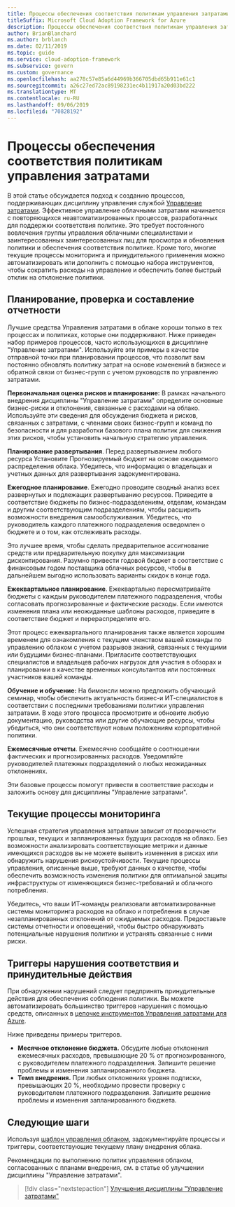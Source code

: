 ```yaml
---
title: Процессы обеспечения соответствия политикам управления затратами
titleSuffix: Microsoft Cloud Adoption Framework for Azure
description: Процессы обеспечения соответствия политикам управления затратами
author: BrianBlanchard
ms.author: brblanch
ms.date: 02/11/2019
ms.topic: guide
ms.service: cloud-adoption-framework
ms.subservice: govern
ms.custom: governance
ms.openlocfilehash: aa278c57e85a6d44969b366705dbd65b911e61c1
ms.sourcegitcommit: a26c27ed72ac89198231ec4b11917a20d03bd222
ms.translationtype: MT
ms.contentlocale: ru-RU
ms.lasthandoff: 09/06/2019
ms.locfileid: "70828192"
---
```

# <a name="cost-management-policy-compliance-processes"></a>Процессы обеспечения соответствия политикам управления затратами

В этой статье обсуждается подход к созданию процессов, поддерживающих дисциплину управления службой [Управление затратами](./index.md). Эффективное управление облачными затратами начинается с повторяющихся неавтоматизированных процессов, разработанных для поддержки соответствия политике. Это требует постоянного вовлечения группы управления облачными специалистами и заинтересованных заинтересованных лиц для просмотра и обновления политики и обеспечения соответствия политике. Кроме того, многие текущие процессы мониторинга и принудительного применения можно автоматизировать или дополнить с помощью набора инструментов, чтобы сократить расходы на управление и обеспечить более быстрый отклик на отклонение политики.

## <a name="planning-review-and-reporting-processes"></a>Планирование, проверка и составление отчетности

Лучшие средства Управления затратами в облаке хороши только в тех процессах и политиках, которые они поддерживают. Ниже приведен набор примеров процессов, часто использующихся в дисциплине "Управление затратами". Используйте эти примеры в качестве отправной точки при планировании процессов, что позволит вам постоянно обновлять политику затрат на основе изменений в бизнесе и обратной связи от бизнес-групп с учетом руководств по управлению затратами.

**Первоначальная оценка рисков и планирование:** В рамках начального внедрения дисциплины "Управление затратами" определите основные бизнес-риски и отклонения, связанные с расходами на облако. Используйте эти сведения для обсуждения бюджета и рисков, связанных с затратами, с членами своих бизнес-групп и команд по безопасности и для разработки базового плана политик для снижения этих рисков, чтобы установить начальную стратегию управления.

**Планирование развертывания**. Перед развертыванием любого ресурса Установите Прогнозируемый бюджет на основе ожидаемого распределения облака. Убедитесь, что информация о владельцах и учетных данных для развертывания задокументирована.

**Ежегодное планирование**. Ежегодно проводите сводный анализ всех развернутых и подлежащих развертыванию ресурсов. Приведите в соответствие бюджеты по бизнес-подразделениям, отделам, командам и другим соответствующим подразделениям, чтобы расширить возможности внедрения самообслуживания. Убедитесь, что руководитель каждого платежного подразделения осведомлен о бюджете и о том, как отслеживать расходы.

Это лучшее время, чтобы сделать предварительное ассигнование средств или предварительную покупку для максимизации дисконтирования. Разумно привести годовой бюджет в соответствие с финансовым годом поставщика облачных ресурсов, чтобы в дальнейшем выгодно использовать варианты скидок в конце года.

**Ежеквартальное планирование**. Ежеквартально пересматривайте бюджеты с каждым руководителем платежного подразделения, чтобы согласовать прогнозированные и фактические расходы. Если имеются изменения плана или неожиданные шаблоны расходов, приведите в соответствие бюджет и перераспределите его.

Этот процесс ежеквартального планирования также является хорошим временем для ознакомления с текущим членством вашей команды по управлению облаком с учетом разрывов знаний, связанных с текущими или будущими бизнес-планами. Пригласите соответствующих специалистов и владельцев рабочих нагрузок для участия в обзорах и планировании в качестве временных консультантов или постоянных участников вашей команды.

**Обучение и обучение:** На бимонсли можно предложить обучающий семинар, чтобы обеспечить актуальность бизнес-и ИТ-специалистов в соответствии с последними требованиями политики управления затратами. В ходе этого процесса просмотрите и обновите любую документацию, руководства или другие обучающие ресурсы, чтобы убедиться, что они соответствуют новым положениям корпоративной политики.

**Ежемесячные отчеты**. Ежемесячно сообщайте о соотношении фактических и прогнозированных расходов. Уведомляйте руководителей платежных подразделений о любых неожиданных отклонениях.

Эти базовые процессы помогут привести в соответствие расходы и заложить основу для дисциплины "Управление затратами".

## <a name="ongoing-monitoring-processes"></a>Текущие процессы мониторинга

Успешная стратегия управления затратами зависит от прозрачности прошлых, текущих и запланированных будущих расходов на облако. Без возможности анализировать соответствующие метрики и данные имеющихся расходов вы не можете выявить изменения в рисках или обнаружить нарушения рискоустойчивости. Текущие процессы управления, описанные выше, требуют данных о качестве, чтобы обеспечить возможность изменения политики для оптимальной защиты инфраструктуры от изменяющихся бизнес-требований и облачного потребления.

Убедитесь, что ваши ИТ-команды реализовали автоматизированные системы мониторинга расходов на облако и потребления в случае незапланированных отклонений от ожидаемых расходов. Предоставьте системы отчетности и оповещений, чтобы быстро обнаруживать потенциальные нарушения политики и устранять связанные с ними риски.

## <a name="compliance-violation-triggers-and-enforcement-actions"></a>Триггеры нарушения соответствия и принудительные действия

При обнаружении нарушений следует предпринять принудительные действия для обеспечения соблюдения политики. Вы можете автоматизировать большинство триггеров нарушения с помощью средств, описанных в [цепочке инструментов Управления затратами для Azure](toolchain.md).

Ниже приведены примеры триггеров.

- **Месячное отклонение бюджета.** Обсудите любые отклонения ежемесячных расходов, превышающие 20 % от прогнозированного, с руководителем платежного подразделения. Запишите решение проблемы и изменения запланированного бюджета.
- **Темп внедрения.** При любых отклонениях уровня подписки, превышающих 20 %, необходимо провести проверку с руководителем платежного подразделения. Запишите решение проблемы и изменения запланированного бюджета.

## <a name="next-steps"></a>Следующие шаги

Используя [шаблон управления облаком](./template.md), задокументируйте процессы и триггеры, соответствующие текущему плану внедрения облака.

Рекомендации по выполнению политик управления облаком, согласованных с планами внедрения, см. в статье об улучшении дисциплины "Управление затратами".

> [!div class="nextstepaction"]
> [Улучшения дисциплины "Управление затратами"](./discipline-improvement.md)
